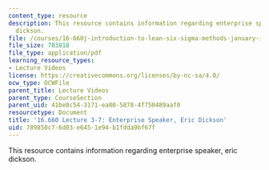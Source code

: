 ```yaml
---
content_type: resource
description: This resource contains information regarding enterprise speaker, eric
  dickson.
file: /courses/16-660j-introduction-to-lean-six-sigma-methods-january-iap-2012/789850c76d03e6451e94b1fdda9bf67f_MIT16_660JIAP12_3-7Dicks.pdf
file_size: 703818
file_type: application/pdf
learning_resource_types:
- Lecture Videos
license: https://creativecommons.org/licenses/by-nc-sa/4.0/
ocw_type: OCWFile
parent_title: Lecture Videos
parent_type: CourseSection
parent_uid: 41be8c54-3171-ea80-5878-4f750489aaf0
resourcetype: Document
title: '16.660 Lecture 3-7: Enterprise Speaker, Eric Dickson'
uid: 789850c7-6d03-e645-1e94-b1fdda9bf67f
---
```

This resource contains information regarding enterprise speaker, eric dickson.